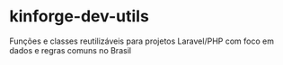 # kinforge-dev-utils
Funções e classes reutilizáveis para projetos Laravel/PHP com foco em dados e regras comuns no Brasil
